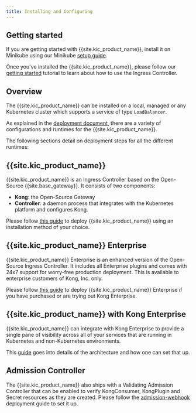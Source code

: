 ```yaml
---
title: Installing and Configuring
---
```


## Getting started

If you are getting started with {{site.kic_product_name}},
install it on Minikube using our Minikube [setup guide](/kubernetes-ingress-controller/{{page.kong_version}}/deployment/minikube/).

Once you've installed the {{site.kic_product_name}}, please follow our
[getting started](/kubernetes-ingress-controller/{{page.kong_version}}/guides/getting-started) tutorial to learn
about how to use the Ingress Controller.

## Overview

The {{site.kic_product_name}} can be installed on a local, managed
or any Kubernetes cluster which supports a service of type `LoadBalancer`.

As explained in the [deployment document](/kubernetes-ingress-controller/{{page.kong_version}}/concepts/deployment/), there
are a variety of configurations and runtimes for the {{site.kic_product_name}}.

The following sections detail on deployment steps for all the different
runtimes:

## {{site.kic_product_name}}


{{site.kic_product_name}} is an Ingress Controller based on the
Open-Source {{site.base_gateway}}. It consists of two components:

- **Kong**: the Open-Source Gateway
- **Controller**: a daemon process that integrates with the
  Kubernetes platform and configures Kong.

Please follow [this guide](/kubernetes-ingress-controller/{{page.kong_version}}/deployment/k4k8s/) to deploy {{site.kic_product_name}}
using an installation method of your choice.

## {{site.kic_product_name}} Enterprise

{{site.kic_product_name}} Enterprise is an enhanced version of
the Open-Source Ingress Controller. It includes all
Enterprise plugins and comes with 24x7 support for worry-free
production deployment.
This is available to enterprise customers of Kong, Inc. only.

Please follow [this guide](/kubernetes-ingress-controller/{{page.kong_version}}/deployment/k4k8s-enterprise/) to deploy {{site.kic_product_name}}
Enterprise if you have purchased or are trying out Kong Enterprise.

## {{site.kic_product_name}} with Kong Enterprise

{{site.kic_product_name}} can integrate with Kong Enterprise to
provide a single pane of visibility across all of your services
that are running in Kubernetes and non-Kubernetes environments.

This [guide](/kubernetes-ingress-controller/{{page.kong_version}}/deployment/kong-enterprise/) goes into details of
the architecture and how one can set that up.

## Admission Controller

The {{site.kic_product_name}} also ships with a Validating
Admission Controller that
can be enabled to verify KongConsumer, KongPlugin and Secret
resources as they are created.
Please follow the [admission-webhook](/kubernetes-ingress-controller/{{page.kong_version}}/deployment/admission-webhook/) deployment
guide to set it up.
